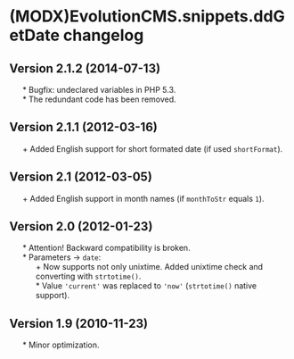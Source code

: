 # (MODX)EvolutionCMS.snippets.ddGetDate changelog


## Version 2.1.2 (2014-07-13)
* \* Bugfix: undeclared variables in PHP 5.3.
* \* The redundant code has been removed.


## Version 2.1.1 (2012-03-16)
* \+ Added English support for short formated date (if used `shortFormat`).


## Version 2.1 (2012-03-05)
* \+ Added English support in month names (if `monthToStr` equals `1`).


## Version 2.0 (2012-01-23)
* \* Attention! Backward compatibility is broken.
* \* Parameters → `date`:
	* \+ Now supports not only unixtime. Added unixtime check and converting with `strtotime()`.
	* \* Value `'current'` was replaced to `'now'` (`strtotime()` native support).


## Version 1.9 (2010-11-23)
* \* Minor optimization.


<link rel="stylesheet" type="text/css" href="https://DivanDesign.ru/assets/files/ddMarkdown.css" />
<style>ul{list-style:none;}</style>